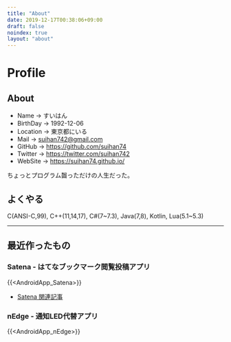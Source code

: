 ```yaml
---
title: "About"
date: 2019-12-17T00:38:06+09:00
draft: false
noindex: true
layout: "about"
---
```


# Profile

## About

- Name -> すいはん
- BirthDay -> 1992-12-06
- Location -> 東京都にいる
- Mail -> suihan742@gmail.com
- GitHub -> https://github.com/suihan74
- Twitter -> https://twitter.com/suihan742
- WebSite -> https://suihan74.github.io/

ちょっとプログラム齧っただけの人生だった。

## よくやる

C(ANSI-C,99), C++(11,14,17), C#(7~7.3), Java(7,8), Kotlin, Lua(5.1~5.3)

---

## 最近作ったもの

### Satena - はてなブックマーク閲覧投稿アプリ

{{<AndroidApp_Satena>}}

- [Satena 関連記事](/tags/satena/)

### nEdge - 通知LED代替アプリ

{{<AndroidApp_nEdge>}}

<!--

## 資格

- 基本情報技術者試験 合格 (2015秋期)

## 触れたことある言語

- C (ANSI-C, C99)
- C++ (C++03, C++11, C++14)
- C# (7.0 ~ 7.3)
- Java (7, 8)
- Kotlin (1.3)
- Lua (5.1, 5.2, 5.3)
- HTML, CSS, JavaScript

## アプリ開発

### はてなブックマーク閲覧/投稿アプリ (2019-)

- `Android`, `Kotlin`
- Playストア -> https://play.google.com/store/apps/details?id=com.suihan74.satena
- Github: https://github.com/suihan74/Satena

### Twitter/Mastodonクライアント (2017-2018)

- `UWP`, `C#7`
- [ブログ記事](/posts/2019/06_10_00_suihan_twit_2/)  
    (TwitterのAPI仕様変更により更新を停止)

## ほか趣味・学習

### Hugoによる静的サイト作成 (2019-2020)

- `Hugo`, `GitHub Pages`, `HTML`
- https://suihan74.github.io/

### カメラとOCRを用いたテキスト入力マッシュルームアプリ (2019-)

- `Android`, `Kotlin`, `ML Kit for Firebase`
- Github: https://github.com/suihan74/PhoPyPe

### Windows用はてなブックマーク閲覧/投稿アプリ作成 (2018)

- `C#7`, `UWP`
- 後にAndroidアプリ作成に方針変更のため外部に非公開

### コンパイラ・スクリプト言語実行用ランタイムの実装に関する学習 (2017)

- `C++14`
- 字句解析，構文解析，レジスタマシン，ガベージコレクション，async/awaitの実装など
- LuaVMの解析, GBエミュレータの実装など

### ProjectEuler (2016)

- `C++11`
- プログラムを書いて解く数学問題集への解答
- Github: https://github.com/suihan74/ProjectEuler

### 直近の株価推移から次が上昇か下降かを推定する強化学習プログラムの作成 (2016)

- `C++11`
- XCS

### C言語を学習済みの学生を対象にしたC++11入門用スライドの作成 (2016)

- https://www.slideshare.net/secret/58IcHdcin05FsU

### Raspberry Piを使用したブログサーバーの運用(-2019)

- `nginx`, `WordPress`, `MySQL`, `PHP`

### 多目的進化アルゴリズムの実験プログラム作成 (2015-2016)

- `C++11`
- MOEA/D

## 大学時代の経歴

- 電気通信大学 情報理工学部 総合情報学科 学士
- 2012/04 入学
- 2016/03 卒業
- 卒業研究: 進化アルゴリズムを用いた多数目的最適化の性能向上のための手法の検討
-->
